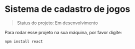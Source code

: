 <h1>Sistema de cadastro de jogos</h1>

> Status do projeto: Em desenvolvimento

Para rodar esse projeto na sua máquina, por favor digíte:

```
npm install react
```
